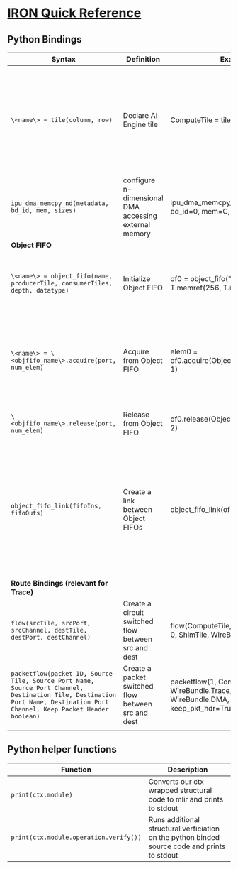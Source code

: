 <!---//===- README.md --------------------------*- Markdown -*-===//
//
// This file is licensed under the Apache License v2.0 with LLVM Exceptions.
// See https://llvm.org/LICENSE.txt for license information.
// SPDX-License-Identifier: Apache-2.0 WITH LLVM-exception
//
// Copyright (C) 2022, Advanced Micro Devices, Inc.
// 
//===----------------------------------------------------------------------===//-->

# <ins>IRON Quick Reference</ins>

## Python Bindings

| Syntax | Definition | Example | Notes |
|--------|------------|---------|-------|
| `\<name\> = tile(column, row)` | Declare AI Engine tile | ComputeTile = tile(1,3) | The actual tile coordinates run on the device may deviate from the ones declared here. In Ryzen AI, for example, these coordinates tend to be relative corodinates as the runtime scheduler may assign it to a different available column. |
| `ipu_dma_memcpy_nd(metadata, bd_id, mem, sizes)` | configure n-dimensional DMA accessing external memory | ipu_dma_memcpy_nd(metadata="out", bd_id=0, mem=C, sizes=[1, 1, 1, N]) | `metadata`:  String with name of `object_fifo`<br> `bd_id`: Identifier number<br> `mem`: memory for transfer<br> `sizes`: 4-D transfer size in 4B granularity|
| **Object FIFO** |||
| `\<name\> = object_fifo(name, producerTile, consumerTiles, depth, datatype)` | Initialize Object FIFO | of0 = object_fifo("objfifo0", A, B, 3, T.memref(256, T.i32())) | The `producerTile` and `consumerTiles` inputs are AI Engine tiles. The `consumerTiles` may also be specified as an array of tiles for multiple consumers. |
| `\<name\> = \<objfifo_name\>.acquire(port, num_elem)` | Acquire from Object FIFO | elem0 = of0.acquire(ObjectFifoPort.Produce, 1) | The `port` input is either `ObjectFifoPort.Produce` or `ObjectFifoPort.Consume`. The output may be either a single object or an array of objects which can then be indexed in an array-like fashion. |
| `\<objfifo_name\>.release(port, num_elem)` | Release from Object FIFO | of0.release(ObjectFifoPort.Consume, 2) | The `port` input is either `ObjectFifoPort.Produce` or `ObjectFifoPort.Consume`. |
| `object_fifo_link(fifoIns, fifoOuts)` | Create a link between Object FIFOs | object_fifo_link(of0, of1) | The tile that is used as the shared tile in the link must currently be a Mem tile. The inputs `fifoIns` and `fifoOuts` may be either a single Object FIFO or a list of them. Both can be specified either using their python variables or their names. Currently, if one of the two inputs is a list of ObjectFIFOs then the other can only be a single Object FIFO. |
| **Route Bindings (relevant for Trace)** |||
| `flow(srcTile, srcPort, srcChannel, destTile, destPort, destChannel)` | Create a circuit switched flow between src and dest | flow(ComputeTile, WireBundle.DMA, 0, ShimTile, WireBundle.DMA, 1) | In the case when we're routing for trace, the srcPort and srcChannel can be WireBundle.Trace and 0 respectively|
| `packetflow(packet ID, Source Tile, Source Port Name, Source Port Channel, Destination Tile, Destination Port Name, Destination Port Channel, Keep Packet Header boolean)` | Create a packet switched flow between src and dest | packetflow(1, ComputeTile2, WireBundle.Trace, 0, ShimTile, WireBundle.DMA, 1, keep_pkt_hdr=True) | Example shows trace routing. If you want to route from the core memory trace unit, then we would use channel 1 |
|||||


## Python helper functions
| Function | Description |
|----------|-------------|
| `print(ctx.module)` | Converts our ctx wrapped structural code to mlir and prints to stdout|
| `print(ctx.module.operation.verify())` | Runs additional structural verficiation on the python binded source code and prints to stdout |


